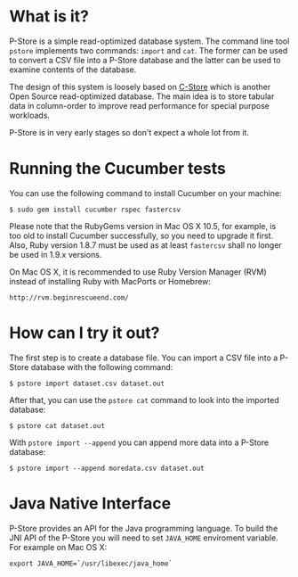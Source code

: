 What is it?
===========

P-Store is a simple read-optimized database system. The command line tool 
`pstore` implements two commands: `import` and `cat`. The former can be used to
convert a CSV file into a P-Store database and the latter can be used to
examine contents of the database.

The design of this system is loosely based on [C-Store][1] which is another
Open Source read-optimized database. The main idea is to store tabular data in
column-order to improve read performance for special purpose workloads.

P-Store is in very early stages so don't expect a whole lot from it.

  [1]: http://db.csail.mit.edu/projects/cstore/


Running the Cucumber tests
==========================

You can use the following command to install Cucumber on your machine:

    $ sudo gem install cucumber rspec fastercsv

Please note that the RubyGems version in Mac OS X 10.5, for example, is too
old to install Cucumber successfully, so you need to upgrade it first. Also,
Ruby version 1.8.7 must be used as at least `fastercsv` shall no longer be
used in 1.9.x versions.

On Mac OS X, it is recommended to use Ruby Version Manager (RVM) instead of
installing Ruby with MacPorts or Homebrew:

    http://rvm.beginrescueend.com/

How can I try it out?
=====================

The first step is to create a database file. You can import a CSV file into a
P-Store database with the following command:

    $ pstore import dataset.csv dataset.out

After that, you can use the `pstore cat` command to look into the imported
database:

    $ pstore cat dataset.out

With `pstore import --append` you can append more data into a P-Store database:

    $ pstore import --append moredata.csv dataset.out

Java Native Interface
=====================

P-Store provides an API for the Java programming language. To build the JNI API
of the P-Store you will need to set `JAVA_HOME` enviroment variable.
For example on Mac OS X:

    export JAVA_HOME=`/usr/libexec/java_home`
